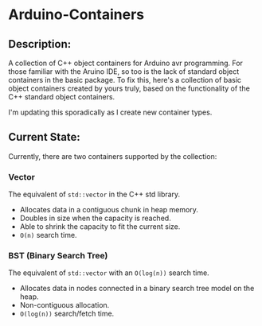 # Arduino-Containers

## Description:
A collection of C++ object containers for Arduino avr programming. 
For those familiar with the Aruino IDE, so too is the lack of standard object containers in the basic package. To fix this, here's a collection of basic object containers created by yours truly, based on the functionality of the C++ standard object containers.

I'm updating this sporadically as I create new container types.

## Current State:

Currently, there are two containers supported by the collection:

### Vector
The equivalent of `std::vector` in the C++ std library. 
  - Allocates data in a contiguous chunk in heap memory.
  - Doubles in size when the capacity is reached.
  - Able to shrink the capacity to fit the current size.
  - `O(n)` search time.

### BST (Binary Search Tree) ###
The equivalent of `std::vector` with an `O(log(n))` search time.
 - Allocates data in nodes connected in a binary search tree model on the heap.
 - Non-contiguous allocation.
 - `O(log(n))` search/fetch time.
